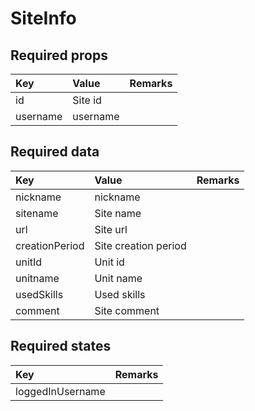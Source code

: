 # SiteInfo

## Required props

| Key | Value | Remarks |
| :--- | :--- | :--- |
| id | Site id |  |
| username | username |  |

## Required data

| Key | Value | Remarks |
| :--- | :--- | :--- |
| nickname | nickname |  |
| sitename | Site name |  |
| url | Site url |  |
| creationPeriod | Site creation period |  |
| unitId | Unit id |  |
| unitname | Unit name |  |
| usedSkills | Used skills |  |
| comment | Site comment |  |

## Required states

| Key | Remarks |
| :--- | :--- |
| loggedInUsername |  |

